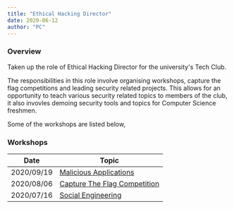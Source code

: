 ```yaml
---
title: "Ethical Hacking Director"
date: 2020-06-12
author: "PC"
---
```


### Overview

Taken up the role of Ethical Hacking Director for the university's Tech Club.

The responsibilities in this role involve organising workshops, capture the flag competitions and leading security related projects. This allows for an opportunity to teach various security related topics to members of the club, it also invovles demoing security tools and topics for Computer Science freshmen.

Some of the workshops are listed below,

### Workshops


| Date         | Topic                                                                       |
| ------------ | -------------------------------------------------------------------------   |
| 2020/09/19   | [Malicious Applications](https://www.youtube.com/watch?v=uRa-7zA_45M)       |
| 2020/08/06   | [Capture The Flag Competition](https://www.youtube.com/watch?v=mw4ZfwTshBw) |
| 2020/07/16   | [Social Engineering](https://www.youtube.com/watch?v=RIokTCE8tro)           |
